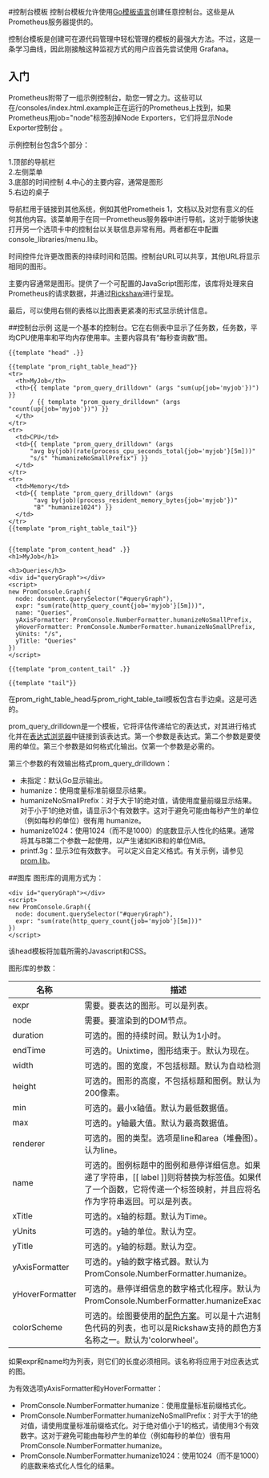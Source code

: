 #控制台模板
控制台模板允许使用[Go模板语言](https://golang.org/pkg/text/template/)创建任意控制台。这些是从Prometheus服务器提供的。

控制台模板是创建可在源代码管理中轻松管理的模板的最强大方法。不过，这是一条学习曲线，因此刚接触这种监视方式的用户应首先尝试使用 Grafana。

## 入门
Prometheus附带了一组示例控制台，助您一臂之力。这些可以在/consoles/index.html.example正在运行的Prometheus上找到，如果Prometheus用job="node"标签刮掉Node Exporters，它们将显示Node Exporter控制台 。

示例控制台包含5个部分：

1.顶部的导航栏  
2.左侧菜单  
3.底部的时间控制 
4.中心的主要内容，通常是图形  
5.右边的桌子   

导航栏用于链接到其他系统，例如其他Prometheis 1，文档以及对您有意义的任何其他内容。该菜单用于在同一Prometheus服务器中进行导航，这对于能够快速打开另一个选项卡中的控制台以关联信息非常有用。两者都在中配置 console_libraries/menu.lib。

时间控件允许更改图表的持续时间和范围。控制台URL可以共享，其他URL将显示相同的图形。

主要内容通常是图形。提供了一个可配置的JavaScript图形库，该库将处理来自Prometheus的请求数据，并通过[Rickshaw](https://shutterstock.github.io/rickshaw/)进行呈现。

最后，可以使用右侧的表格以比图表更紧凑的形式显示统计信息。

##控制台示例
这是一个基本的控制台。它在右侧表中显示了任务数，任务数，平均CPU使用率和平均内存使用率。主要内容具有“每秒查询数”图。

```
{{template "head" .}}

{{template "prom_right_table_head"}}
<tr>
  <th>MyJob</th>
  <th>{{ template "prom_query_drilldown" (args "sum(up{job='myjob'})") }}
      / {{ template "prom_query_drilldown" (args "count(up{job='myjob'})") }}
  </th>
</tr>
<tr>
  <td>CPU</td>
  <td>{{ template "prom_query_drilldown" (args
      "avg by(job)(rate(process_cpu_seconds_total{job='myjob'}[5m]))"
      "s/s" "humanizeNoSmallPrefix") }}
  </td>
</tr>
<tr>
  <td>Memory</td>
  <td>{{ template "prom_query_drilldown" (args
       "avg by(job)(process_resident_memory_bytes{job='myjob'})"
       "B" "humanize1024") }}
  </td>
</tr>
{{template "prom_right_table_tail"}}


{{template "prom_content_head" .}}
<h1>MyJob</h1>

<h3>Queries</h3>
<div id="queryGraph"></div>
<script>
new PromConsole.Graph({
  node: document.querySelector("#queryGraph"),
  expr: "sum(rate(http_query_count{job='myjob'}[5m]))",
  name: "Queries",
  yAxisFormatter: PromConsole.NumberFormatter.humanizeNoSmallPrefix,
  yHoverFormatter: PromConsole.NumberFormatter.humanizeNoSmallPrefix,
  yUnits: "/s",
  yTitle: "Queries"
})
</script>

{{template "prom_content_tail" .}}

{{template "tail"}}
```

在prom_right_table_head与prom_right_table_tail模板包含右手边桌。这是可选的。

prom_query_drilldown是一个模板，它将评估传递给它的表达式，对其进行格式化并在[表达式浏览器](browser.md)中链接到该表达式。第一个参数是表达式。第二个参数是要使用的单位。第三个参数是如何格式化输出。仅第一个参数是必需的。

第三个参数的有效输出格式prom_query_drilldown：

+ 未指定：默认Go显示输出。
+ humanize：使用度量标准前缀显示结果。
+ humanizeNoSmallPrefix：对于大于1的绝对值，请使用度量前缀显示结果。对于小于1的绝对值，请显示3个有效数字。这对于避免可能由每秒产生的单位（例如每秒的单位）很有用 humanize。
+ humanize1024：使用1024（而不是1000）的底数显示人性化的结果。通常将其与B第二个参数一起使用，以产生诸如KiB和的单位MiB。
+ printf.3g：显示3位有效数字。
可以定义自定义格式。有关示例，请参见 [prom.lib](https://github.com/prometheus/prometheus/blob/master/console_libraries/prom.lib)。

##图库
图形库的调用方式为：
```
<div id="queryGraph"></div>
<script>
new PromConsole.Graph({
  node: document.querySelector("#queryGraph"),
  expr: "sum(rate(http_query_count{job='myjob'}[5m]))"
})
</script>
```
该head模板将加载所需的Javascript和CSS。

图形库的参数：

 | 名称 | 描述 |
  -----|-----
| expr	| 需要。要表达的图形。可以是列表。|
| node	| 需要。要渲染到的DOM节点。|
| duration | 可选的。图的持续时间。默认为1小时。|
| endTime | 可选的。Unixtime，图形结束于。默认为现在。|
| width	|可选的。图的宽度，不包括标题。默认为自动检测。|
|height	|可选的。图形的高度，不包括标题和图例。默认为200像素。|
|min	|可选的。最小x轴值。默认为最低数据值。|
|max|	可选的。y轴最大值。默认为最高数据值。|
|renderer	|可选的。图的类型。选项是line和area（堆叠图）。默认为line。|
|name	|可选的。图例标题中的图例和悬停详细信息。如果传递了字符串，[[ label ]]则将替换为标签值。如果传递了一个函数，它将传递一个标签映射，并且应将名称作为字符串返回。可以是列表。
|xTitle	|可选的。x轴的标题。默认为Time。|
|yUnits	|可选的。y轴的单位。默认为空。|
|yTitle	|可选的。y轴的标题。默认为空。|
|yAxisFormatter|	可选的。y轴的数字格式器。默认为PromConsole.NumberFormatter.humanize。|
|yHoverFormatter|	可选的。悬停详细信息的数字格式化程序。默认为PromConsole.NumberFormatter.humanizeExact。|
|colorScheme|	可选的。绘图要使用的[配色方案](https://github.com/shutterstock/rickshaw/blob/master/src/js/Rickshaw.Fixtures.Color.js)。可以是十六进制颜色代码的列表，也可以是Rickshaw支持的颜色方案名称之一。默认为'colorwheel'。|

如果expr和name均为列表，则它们的长度必须相同。该名称将应用于对应表达式的图。

为有效选项yAxisFormatter和yHoverFormatter：

+ PromConsole.NumberFormatter.humanize：使用度量标准前缀格式化。
+ PromConsole.NumberFormatter.humanizeNoSmallPrefix：对于大于1的绝对值，请使用度量标准前缀格式化。对于绝对值小于1的格式，请使用3个有效数字。这对于避免可能由每秒产生的单位（例如每秒的单位）很有用 PromConsole.NumberFormatter.humanize。
+ PromConsole.NumberFormatter.humanize1024：使用1024（而不是1000）的底数来格式化人性化的结果。
